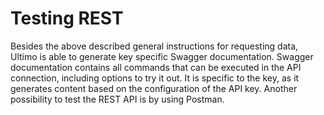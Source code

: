 # Testing REST

Besides the above described general instructions for requesting data, Ultimo is able to generate key specific Swagger documentation. Swagger documentation contains all commands that can be executed in the API connection, including options to try it out. It is specific to the key, as it generates content based on the configuration of the API key. Another possibility to test the REST API is by using Postman.

